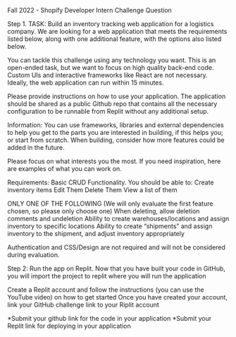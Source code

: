 Fall 2022 - Shopify
Developer Intern Challenge Question

Step 1. TASK: Build an inventory tracking web application for a logistics company. We are looking for a web application that meets the requirements listed below, along with one additional feature, with the options also listed below.

You can tackle this challenge using any technology you want. This is an open-ended task, but we want to focus on high quality back-end code. Custom UIs and interactive frameworks like React are not necessary. Ideally, the web application can run within 15 minutes.

Please provide instructions on how to use your application. The application should be shared as a public Github repo that contains all the necessary configuration to be runnable from Replit without any additional setup.

Information: You can use frameworks, libraries and external dependencies to help you get to the parts you are interested in building, if this helps you; or start from scratch. When building, consider how more features could be added in the future.

Please focus on what interests you the most. If you need inspiration, here are examples of what you can work on.

Requirements:
Basic CRUD Functionality. You should be able to:
Create inventory items
Edit Them
Delete Them
View a list of them

ONLY ONE OF THE FOLLOWING (We will only evaluate the first feature chosen, so please only choose one)
When deleting, allow deletion comments and undeletion
Ability to create warehouses/locations and assign inventory to specific locations
Ability to create “shipments” and assign inventory to the shipment, and adjust inventory appropriately

Authentication and CSS/Design are not required and will not be considered during evaluation.

Step 2: Run the app on Replit. Now that you have built your code in GitHub, you will import the project to replit where you will run the application

Create a Replit account and follow the instructions (you can use the YouTube video) on how to get started
Once you have created your account, link your GitHub challenge link to your Riplit account

*Submit your github link for the code in your application
*Submit your Replit link for deploying in your application
